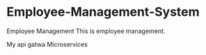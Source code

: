 # Employee-Management-System
Employee Management
This is employee management.

My api gatwa
Microservices
